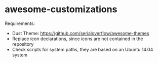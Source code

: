 # awesome-customizations
Requirements:
- Dust Theme: https://github.com/serialoverflow/awesome-themes
- Replace icon declarations, since icons are not contained in the repository
- Check scripts for system paths, they are based on an Ubuntu 14.04 system 
